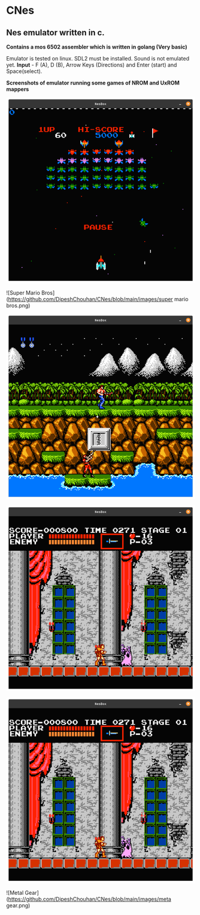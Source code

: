 # CNes
## Nes emulator written in c.

**Contains a mos 6502 assembler which is written in golang (Very basic)**

Emulator is tested on linux. SDL2 must be installed. Sound is not emulated yet.
**Input** - F (A), D (B), Arrow Keys (Directions) and Enter (start) and Space(select).

**Screenshots of emulator running some games of NROM and UxROM mappers**

![Galaxian](https://github.com/DipeshChouhan/CNes/blob/main/images/galaxian.png)

![Super Mario Bros](https://github.com/DipeshChouhan/CNes/blob/main/images/super mario bros.png)

![Contra](https://github.com/DipeshChouhan/CNes/blob/main/images/contra.png)

![Castlevania](https://github.com/DipeshChouhan/CNes/blob/main/images/castlevania.png)

![Megaman](https://github.com/DipeshChouhan/CNes/blob/main/images/castlevania.png)

![Metal Gear](https://github.com/DipeshChouhan/CNes/blob/main/images/meta gear.png)
